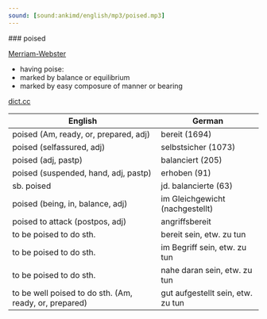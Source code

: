 ```yaml
---
sound: [sound:ankimd/english/mp3/poised.mp3]
---
```


\### poised

[Merriam-Webster](https://www.merriam-webster.com/dictionary/poised)

- having poise:
- marked by balance or equilibrium
- marked by easy composure of manner or bearing

[dict.cc](https://www.dict.cc/poised)

| English        | German       |
| -------------- | ------------ |
| poised (Am, ready, or, prepared, adj) | bereit (1694) |
| poised (selfassured, adj) | selbstsicher (1073) |
| poised (adj, pastp) | balanciert (205) |
| poised (suspended, hand, adj, pastp) | erhoben (91) |
| sb. poised | jd. balancierte (63) |
| poised (being, in, balance, adj) | im Gleichgewicht (nachgestellt) |
| poised to attack (postpos, adj) | angriffsbereit |
| to be poised to do sth. | bereit sein, etw. zu tun |
| to be poised to do sth. | im Begriff sein, etw. zu tun |
| to be poised to do sth. | nahe daran sein, etw. zu tun |
| to be well poised to do sth. (Am, ready, or, prepared) | gut aufgestellt sein, etw. zu tun |
